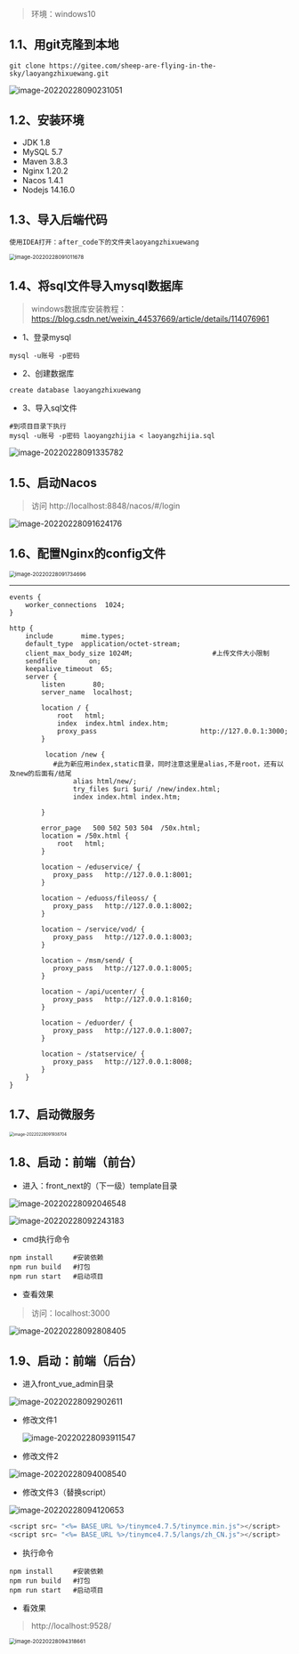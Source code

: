 > 环境：windows10


## 1.1、用git克隆到本地

~~~shell
git clone https://gitee.com/sheep-are-flying-in-the-sky/laoyangzhixuewang.git
~~~

![image-20220228090231051](https://cdn.laoyangzhijia.com/my-picture-master/pic15/image-20220228090231051.png)





## 1.2、安装环境

- JDK 1.8   
- MySQL 5.7
- Maven 3.8.3
- Nginx 1.20.2
- Nacos 1.4.1
- Nodejs 14.16.0



## 1.3、导入后端代码

~~~
使用IDEA打开：after_code下的文件夹laoyangzhixuewang
~~~

<img src="https://gitee.com/sheep-are-flying-in-the-sky/my-picture/raw/master/pic15/image-20220228091011678.png" alt="image-20220228091011678" style="zoom: 67%;" />





## 1.4、将sql文件导入mysql数据库

> windows数据库安装教程：https://blog.csdn.net/weixin_44537669/article/details/114076961



- 1、登录mysql

~~~
mysql -u账号 -p密码
~~~



- 2、创建数据库

~~~mysql
create database laoyangzhixuewang
~~~



- 3、导入sql文件

~~~mysql
#到项目目录下执行
mysql -u账号 -p密码 laoyangzhijia < laoyangzhijia.sql
~~~

![image-20220228091335782](https://gitee.com/sheep-are-flying-in-the-sky/my-picture/raw/master/pic15/image-20220228091335782.png)







## 1.5、启动Nacos
> 访问 http://localhost:8848/nacos/#/login

![image-20220228091624176](https://gitee.com/sheep-are-flying-in-the-sky/my-picture/raw/master/pic15/image-20220228091624176.png)



## 1.6、配置Nginx的config文件

<img src="https://gitee.com/sheep-are-flying-in-the-sky/my-picture/raw/master/pic15/image-20220228091734696.png" alt="image-20220228091734696" style="zoom: 67%;" />

---

~~~nginx
events {
    worker_connections  1024;
}

http {
    include       mime.types;
    default_type  application/octet-stream;
	client_max_body_size 1024M;                    #上传文件大小限制
    sendfile        on;
    keepalive_timeout  65;
    server {
        listen       80;
        server_name  localhost;

        location / {
            root   html;
            index  index.html index.htm;
			proxy_pass                          http://127.0.0.1:3000;
        }
		
		 location /new {
           #此为新应用index,static目录，同时注意这里是alias,不是root，还有以及new的后面有/结尾
                alias html/new/;
                try_files $uri $uri/ /new/index.html;
                index index.html index.htm;
              
        }

        error_page   500 502 503 504  /50x.html;
        location = /50x.html {
            root   html;
        }

        location ~ /eduservice/ {
           proxy_pass   http://127.0.0.1:8001;
        }

        location ~ /eduoss/fileoss/ {
           proxy_pass   http://127.0.0.1:8002;
        }
		
		location ~ /service/vod/ {
           proxy_pass   http://127.0.0.1:8003;
        }
		
		location ~ /msm/send/ {
           proxy_pass   http://127.0.0.1:8005;
        }
		
		location ~ /api/ucenter/ {
           proxy_pass   http://127.0.0.1:8160;
        }
		
		location ~ /eduorder/ {
           proxy_pass   http://127.0.0.1:8007;
        }
		
		location ~ /statservice/ {
           proxy_pass   http://127.0.0.1:8008;
        }
    }
}
~~~



## 1.7、启动微服务

<img src="https://gitee.com/sheep-are-flying-in-the-sky/my-picture/raw/master/pic15/image-20220228091938704.png" alt="image-20220228091938704" style="zoom:50%;" />

## 1.8、启动：前端（前台）

- 进入：front_next的（下一级）template目录

![image-20220228092046548](https://gitee.com/sheep-are-flying-in-the-sky/my-picture/raw/master/pic15/image-20220228092046548.png)

![image-20220228092243183](https://gitee.com/sheep-are-flying-in-the-sky/my-picture/raw/master/pic15/image-20220228092243183.png)



- cmd执行命令

~~~nodejs
npm install     #安装依赖
npm run build   #打包
npm run start   #启动项目
~~~



- 查看效果

> 访问：localhost:3000

![image-20220228092808405](https://gitee.com/sheep-are-flying-in-the-sky/my-picture/raw/master/pic15/image-20220228092808405.png)



## 1.9、启动：前端（后台）

- 进入front_vue_admin目录

![image-20220228092902611](https://gitee.com/sheep-are-flying-in-the-sky/my-picture/raw/master/pic15/image-20220228092902611.png)



- 修改文件1

  ![image-20220228093911547](https://gitee.com/sheep-are-flying-in-the-sky/my-picture/raw/master/pic15/image-20220228093911547.png)



- 修改文件2

![image-20220228094008540](https://gitee.com/sheep-are-flying-in-the-sky/my-picture/raw/master/pic15/image-20220228094008540.png)



- 修改文件3（替换script）

![image-20220228094120653](https://gitee.com/sheep-are-flying-in-the-sky/my-picture/raw/master/pic15/image-20220228094120653.png)

~~~javascript
<script src= "<%= BASE_URL %>/tinymce4.7.5/tinymce.min.js"></script>
<script src= "<%= BASE_URL %>/tinymce4.7.5/langs/zh_CN.js"></script>
~~~



- 执行命令

~~~
npm install     #安装依赖
npm run build   #打包
npm run start   #启动项目
~~~



- 看效果

> http://localhost:9528/

<img src="https://gitee.com/sheep-are-flying-in-the-sky/my-picture/raw/master/pic15/image-20220228094318661.png" alt="image-20220228094318661" style="zoom:67%;" />